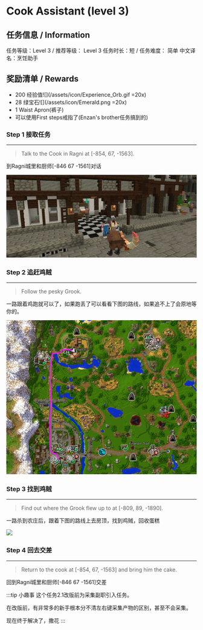 # Cook Assistant (level 3)



## 任务信息 / Information
任务等级：Level 3 / 推荐等级： Level 3
任务时长：短 / 任务难度： 简单
中文译名：烹饪助手


## 奖励清单 / Rewards

+ 200 经验值![](/assets/icon/Experience_Orb.gif =20x)
+ 28 绿宝石![](/assets/icon/Emerald.png =20x)
+ 1 Waist Apron(裤子)
+ 可以使用First steps戒指了(Enzan's brother任务搞到的)



### Step 1 接取任务
---
>Talk to the Cook in Ragni at [-854, 67, -1563].

到Ragni城里和<NPC>厨师</NPC><CC>[-846 67 -1561]</CC>对话

![](/assets/img/lv3-1.png)

### Step 2 追赶鸡贼
---
>Follow the pesky Grook.

一路跟着鸡跑就可以了，如果跑丢了可以看看下图的路线，如果追不上了会原地等你的。

![](/assets/img/lv3-2.png)

### Step 3 找到鸡贼
---
>Find out where the Grook flew up to at [-809, 89, -1890].

一路杀到农庄后，跟着下图的路线上去房顶，找到鸡贼，回收蛋糕

![](/assets/img/lv3-3.png)

### Step 4 回去交差
---
>Return to the cook at [-854, 67, -1563] and bring him the cake.

回到Ragni城里和<NPC>厨师</NPC><CC>[-846 67 -1561]</CC>交差


:::tip 小趣事
这个任务2.1改版前为采集副职引入任务。

在改版前，有非常多的新手根本分不清左右键采集产物的区别，甚至不会采集。

现在终于解决了，撒花
:::